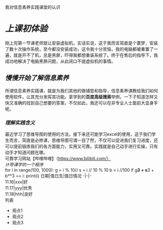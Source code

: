 我对信息素养实践课堂的认识  
# *上课初体验*  
刚上完第一节课老师就让安装虚拟机，实话实说，这于我而言简直是个噩梦，安装了数十次操作系统，至今都没安装成功，这令我十分苦恼，我的电脑都被重置了一遍，就是开不了机，总是黑屏，吓得我都想重装系统了。终于在售后的指导下，我成功地解决了电脑黑屏问题，从此闭口不提虚拟机的事情。  
## *慢慢开始了解信息素养*  
所谓信息素养实践课，就是为我们其他的做铺垫和指导，信息素养课教给我们如何使用软件，让其充分发挥其功能。拿学到的**百度高级搜索**举例，一下子知道怎样又快又准确的找到自己想要的答案，不仅如此，我还可以在非专业人士面前大显身手呢。  
### *理解实践含义*  
最近学习了思维导图的使用的方法，接下来还可能学习excel的使用，这于我们学生而言，简直是必修课，思维导图可谓一目了然，不仅可以促进我们复习进度，还可以提前锻炼我们的各方面能力，实用又可靠。实践就是自己动手进行实操，只有动手才知道问题在哪。  
可靠学习网站【哔哩哔哩】（https://www.bilibili.com/）  
*计导课学的一个程序*  
for i in range(100, 1000):
    g = i % 10//
    s = i // 10 % 10
    b = i //100
    if g**3 + s**3 + b**3 == i:
        print(i) 
日期|值日生|值日情况
-|-|-  
11.16|xxx|好  
11.17|yyy|优秀  
11.18|hhh|良好  
列表  
- 观点1
- 观点2
- 观点3

